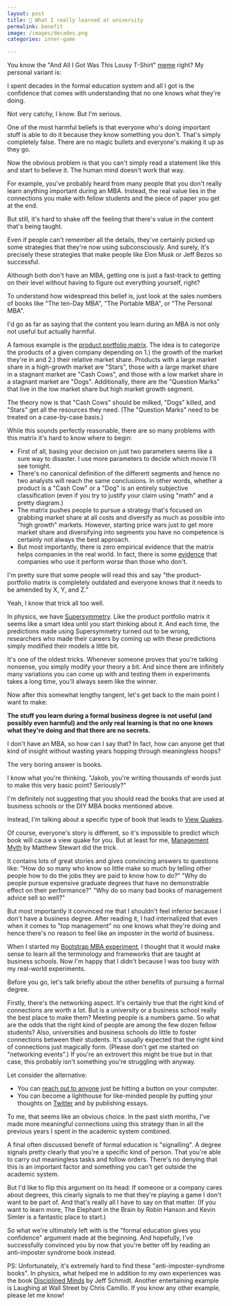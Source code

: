 ```yaml
---
layout: post
title: 🧠 What I really learned at university
permalink: benefit
image: /images/decades.png
categories: inner-game

---
```



You know the "And All I Got Was This Lousy T-Shirt" [meme](https://tvtropes.org/pmwiki/pmwiki.php/Main/AndAllIGotWasThisLousyTShirt) right? My personal variant is:

I spent decades in the formal education system and all I got is the confidence that comes with understanding that no one knows what they're doing.

Not very catchy, I know. But I'm serious.

One of the most harmful beliefs is that everyone who's doing important stuff is able to do it because they know something you don't. That's simply completely false. There are no magic bullets and everyone's making it up as they go.

Now the obvious problem is that you can't simply read a statement like this and start to believe it. The human mind doesn't work that way.

For example, you've probably heard from many people that you don't really learn anything important during an MBA. Instead, the real value lies in the connections you make with fellow students and the piece of paper you get at the end.

But still, it's hard to shake off the feeling that there's value in the content that's being taught.

Even if people can't remember all the details, they've certainly picked up some strategies that they're now using subconsciously. And surely, it's precisely these strategies that make people like Elon Musk or Jeff Bezos so successful.

Although both don't have an MBA, getting one is just a fast-track to getting on their level without having to figure out everything yourself, right?

To understand how widespread this belief is, just look at the sales numbers of books like "The ten-Day MBA", "The Portable MBA", or "The Personal MBA".

I'd go as far as saying that the content you learn during an MBA is not only not useful but actually harmful.

A famous example is the [product portfolio matrix](https://en.wikipedia.org/wiki/Growth%E2%80%93share_matrix). The idea is to categorize the products of a given company depending on 1.) the growth of the market they're in and 2.) their relative market share. Products with a large market share in a high-growth market are "Stars", those with a large market share in a stagnant market are "Cash Cows", and those with a low market share in a stagnant market are "Dogs". Additionally, there are the "Question Marks" that live in the low market share but high market growth segment.

The theory now is that "Cash Cows" should be milked, "Dogs" killed, and "Stars" get all the resources they need. (The "Question Marks" need to be treated on a case-by-case basis.)

While this sounds perfectly reasonable, there are so many problems with this matrix it's hard to know where to begin:

- First of all, basing your decision on just two parameters seems like a sure way to disaster. I use more parameters to decide which movie I'll see tonight.
- There's no canonical definition of the different segments and hence no two analysts will reach the same conclusions. In other words, whether a product is a "Cash Cow" or a "Dog" is an entirely subjective classification (even if you try to justify your claim using "math" and a pretty diagram.)
- The matrix pushes people to pursue a strategy that's focused on grabbing market share at all costs and diversify as much as possible into "high growth" markets. However, starting price wars just to get more market share and diversifying into segments you have no competence is certainly not always the best approach.
- But most importantly, there is zero empirical evidence that the matrix helps companies in the real world. In fact, there is some [evidence](https://papers.ssrn.com/sol3/papers.cfm?abstract_id=665393) that companies who use it perform *worse* than those who don't.

I'm pretty sure that some people will read this and say "the product-portfolio matrix is completely outdated and everyone knows that it needs to be amended by X, Y, and Z."

Yeah, I know that trick all too well.

In physics, we have [Supersymmetry](https://en.wikipedia.org/wiki/Supersymmetry). Like the product portfolio matrix it seems like a smart idea until you start thinking about it. And each time, the predictions made using Supersymmetry turned out to be wrong, researchers who made their careers by coming up with these predictions simply modified their models a little bit.

It's one of the oldest tricks. Whenever someone proves that you're talking nonsense, you simply modify your theory a bit. And since there are infinitely many variations you can come up with and testing them in experiments takes a long time, you'll always seem like the winner.

Now after this somewhat lengthy tangent, let's get back to the main point I want to make:

**The stuff you learn during a formal business degree is not useful (and possibly even harmful) and the only real learning is that no one knows what they're doing and that there are no secrets.**

I don't have an MBA, so how can I say that? In fact, how can anyone get that kind of insight without wasting years hopping through meaningless hoops?

The very boring answer is books.

I know what you're thinking. "Jakob, you're writing thousands of words just to make this very basic point? Seriously?"

I'm definitely not suggesting that you should read the books that are used at business schools or the DIY MBA books mentioned above.

Instead, I'm talking about a specific type of book that leads to [View Quakes](https://ryanholiday.net/quake-reading/).

Of course, everyone's story is different, so it's impossible to predict which book will cause a view quake for you. But at least for me, [Management Myth](https://mwstewart.com/books/the-management-myth/) by Matthew Stewart did the trick.

It contains lots of great stories and gives convincing answers to questions like: "How do so many who know so little make so much by telling other people how to do the jobs they are paid to know how to do?" "Why do people pursue expensive graduate degrees that have no demonstrable effect on their performance?" "Why do so many bad books of management advice sell so well?"

But most importantly it convinced me that I shouldn't feel inferior because I don't have a business degree. After reading it, I had internalized that even when it comes to "top management" no one knows what they're doing and hence there's no reason to feel like an imposter in the world of business.

When I started my [Bootstrap MBA experiment](https://bootstrap.mba/), I thought that it would make sense to learn all the terminology and frameworks that are taught at business schools. Now I'm happy that I didn't because I was too busy with my real-world experiments.

Before you go, let's talk briefly about the other benefits of pursuing a formal degree.

Firstly, there's the networking aspect. It's certainly true that the right kind of connections are worth a lot. But is a university or a business school really the best place to make them? Meeting people is a numbers game. So what are the odds that the right kind of people are among the few dozen fellow students? Also, universities and business schools do little to foster connections between their students. It's usually expected that the right kind of connections just magically form. (Please don't get me started on "networking events".) If you're an extrovert this might be true but in that case, this probably isn't something you're struggling with anyway.

Let consider the alternative:

- You can [reach out to anyone](https://bootstrap.mba/sam-parr/) just be hitting a button on your computer.
- You can become a lighthouse for like-minded people by putting your thoughts on [Twitter](https://twitter.com/jakobgreenfeld) and by publishing essays.

To me, that seems like an obvious choice. In the past sixth months, I've made more meaningful connections using this strategy than in all the previous years I spent in the academic system combined.

A final often discussed benefit of formal education is "signalling". A degree signals pretty clearly that you're a specific kind of person. That you're able to carry out meaningless tasks and follow orders. There's no denying that this is an important factor and something you can't get outside the academic system.

But I'd like to flip this argument on its head: If someone or a company cares about degrees, this clearly signals to me that they're playing a game I don't want to be part of. And that's really all I have to say on that matter. (If you want to learn more, The Elephant in the Brain by Robin Hanson and Kevin Simler is a fantastic place to start.)

So what we're ultimately left with is the "formal education gives you confidence" argument made at the beginning. And hopefully, I've successfully convinced you by now that you're better off by reading an anti-imposter syndrome book instead.

PS: Unfortunately, it's extremely hard to find these "anti-imposter-syndrome books". In physics, what helped me in addition to my own experiences was the book [Disciplined Minds](https://disciplinedminds.tripod.com/) by Jeff Schmidt. Another entertaining example is Laughing at Wall Street by Chris Camillo. If you know any other example, please let me know!
